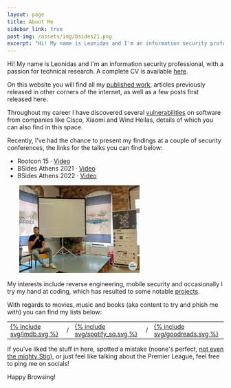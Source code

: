 ```yaml
---
layout: page
title: About Me
sidebar_link: true
post-img: /assets/img/bsides21.png
excerpt: "Hi! My name is Leonidas and I'm an information security professional, with a passion for technical research"
---
```


Hi! My name is Leonidas and I'm an information security professional, with a passion for technical research. A complete CV is available [here](https://resume.laripping.com).

On this website you will find all my [published work](/category/blog-posts.html), articles previously released in other corners of the internet, as well as a few posts first released here. 

Throughout my career I have discovered several [vulnerabilities](/category/cve-advisory.html) on software from companies like Cisco, Xiaomi and Wind Hellas, details of which you can also find in this space.

<!-- 
Hi! My name is Leonidas, and I built this website to index all my [published work](/category/blog-posts.html), which is currently scattered across the distant corners the internet.

I'm an information security professsional, holding industry (OSEP,OSCP) and academic (BSc) certifications. My passion lies in technical research, which has led to the discovery of several [vulnerabilities](/category/cve-advisory.html) on software from companies like Cisco, Xiaomi and Wind Hellas. -->

Recently, I've had the chance to present my findings at a couple of security conferences, the links for the talks you can find below:  
* Rootcon 15  &middot; [Video](https://www.youtube.com/watch?v=xB-u0nyttMQ)
* BSides Athens 2021 &middot; [Video](https://www.youtube.com/watch?v=XufcVqaQFus)
* BSides Athens 2022 &middot; [Video](https://www.youtube.com/watch?v=Y8buLspJNKQ)


<img src="/assets/img/bsides21.png" alt="Blurry, eyes-closed pic from BSides" title="Not the best pic but oh well" style="width:20em; margin:0 auto 0 2em;"/>

<!-- My interests include reverse engineering, mobile security, heavy metal and [good movies](https://github.com/LAripping/watchlist-widget)*. -->
<!-- TODO: Link the project page here instead of the GH repo -->
My interests include reverse engineering, mobile security and occasionally I try my hand at coding, which has resulted to some notable [projects](https://github.com/laripping).

<p style="margin-bottom: 0"> With regards to movies, music and books (aka content to try and phish me with) you can find my lists below: </p>
<table class="mmb-table">
    <tr>
        <td class="mmb-icon" style="background-color:inherit">
            <a class="mmb" href="https://www.imdb.com/list/ls075069559/">
                {% include svg/imdb.svg %}
            </a>
        </td>
        <td class="mmb-slash" style="background-color: inherit;">/</td>
        <td class="mmb-icon" style="background-color:inherit">
            <a class="mmb" href="https://open.spotify.com/user/tsaousaras">
                {% include svg/spotify_sq.svg %}
            </a>
        </td>
        <td class="mmb-slash" style="background-color: inherit;">/</td>
        <td class="mmb-icon" style="background-color:inherit">
            <a class="mmb" href="https://www.goodreads.com/user/show/109303293-leonidas">
                {% include svg/goodreads.svg %}
            </a>
        </td>
    </tr>
</table>  

If you've liked the stuff in here, spotted a mistake (noone's perfect, [not even the mighty Stig](https://www.youtube.com/watch?v=aahUbS0Hpio)), or just feel like talking about the Premier League, feel free to ping me on socials! 

Happy Browsing! 

<br/><br/><br/><br/>
<!-- <p class="mmb-header"> *Movies, Music, Books: <br/>(content to try and phish me with) </p> -->
<!-- <p class="mmb-header"> *Stuff to try and phish me with: </p> -->
<!-- Movies, Music, Books: -->
